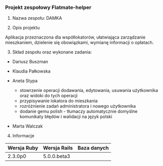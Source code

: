 ### Projekt zespołowy Flatmate-helper

1. Nazwa zespołu: DAMKA

2. Opis projektu

Aplikacja przeznaczona dla współlokatorów, ułatwiająca zarządzanie mieszkaniem, dzielenie się obowiązkami, wymianę informacji o opłatach.

3. Skład zespołu oraz wykonane zadania:
  
  - Dariusz Buszman
    

  - Klaudia Pałkowska
  

  - Aneta Stypa
    - stowrzenie operacji dodawania, edytowania, usuwania użytkownika oraz widoki do tych operacji
    - przypisywanie lokatora do mieszkania
    - rozróżnienie zadań administratora i nowego użytkownika
    - dodanie gemu polish - tłumaczy automatycznie domyślne komunikaty błędów i walidacji na język polski


  - Marta Walczak



4. Informacje


|Wersja Ruby|Wersja Rails|Baza danych|
|---|---|---|
|2.3.0p0|5.0.0.beta3|    |
